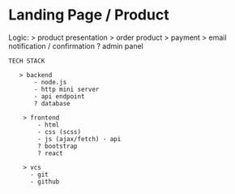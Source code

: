 


# Landing Page / Product
   Logic:
       > product presentation
       > order product
       > payment
       > email notification / confirmation
       ? admin panel

    TECH STACK

       > backend
           - node.js
           - http mini server
           - api endpoint
           ? database

        > frontend
            - html
            - css (scss)
            - js (ajax/fetch) - api
            ? bootstrap
            ? react

        > vcs
          - git
          - github